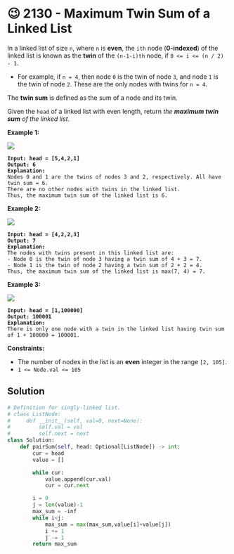 # 😉 2130 - Maximum Twin Sum of a Linked List

In a linked list of size `n`, where `n` is **even**, the `ith` node (**0-indexed**) of the linked list is known as the **twin** of the `(n-1-i)th` node, if `0 <= i <= (n / 2) - 1`.

* For example, if `n = 4`, then node `0` is the twin of node `3`, and node `1` is the twin of node `2`. These are the only nodes with twins for `n = 4`.

The **twin sum** is defined as the sum of a node and its twin.

Given the `head` of a linked list with even length, return _the **maximum twin sum** of the linked list_.

&#x20;

**Example 1:**

![](https://assets.leetcode.com/uploads/2021/12/03/eg1drawio.png)

<pre><code><strong>Input: head = [5,4,2,1]
</strong><strong>Output: 6
</strong><strong>Explanation:
</strong>Nodes 0 and 1 are the twins of nodes 3 and 2, respectively. All have twin sum = 6.
There are no other nodes with twins in the linked list.
Thus, the maximum twin sum of the linked list is 6. 
</code></pre>

**Example 2:**

![](https://assets.leetcode.com/uploads/2021/12/03/eg2drawio.png)

<pre><code><strong>Input: head = [4,2,2,3]
</strong><strong>Output: 7
</strong><strong>Explanation:
</strong>The nodes with twins present in this linked list are:
- Node 0 is the twin of node 3 having a twin sum of 4 + 3 = 7.
- Node 1 is the twin of node 2 having a twin sum of 2 + 2 = 4.
Thus, the maximum twin sum of the linked list is max(7, 4) = 7. 
</code></pre>

**Example 3:**

![](https://assets.leetcode.com/uploads/2021/12/03/eg3drawio.png)

<pre><code><strong>Input: head = [1,100000]
</strong><strong>Output: 100001
</strong><strong>Explanation:
</strong>There is only one node with a twin in the linked list having twin sum of 1 + 100000 = 100001.
</code></pre>

&#x20;

**Constraints:**

* The number of nodes in the list is an **even** integer in the range `[2, 105]`.
* `1 <= Node.val <= 105`

## Solution

```python
# Definition for singly-linked list.
# class ListNode:
#     def __init__(self, val=0, next=None):
#         self.val = val
#         self.next = next
class Solution:
    def pairSum(self, head: Optional[ListNode]) -> int:
        cur = head
        value = []

        while cur:
            value.append(cur.val)
            cur = cur.next

        i = 0
        j = len(value)-1
        max_sum = -inf
        while i<j:
            max_sum = max(max_sum,value[i]+value[j])
            i += 1
            j -= 1
        return max_sum
```
